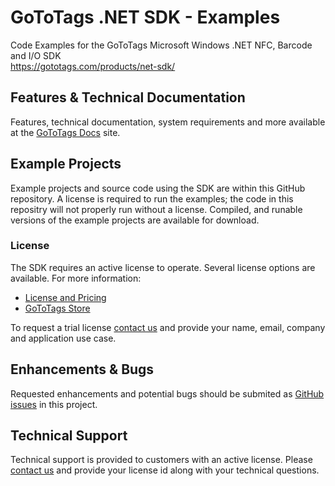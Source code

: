 # GoToTags .NET SDK - Examples
Code Examples for the GoToTags Microsoft Windows .NET NFC, Barcode and I/O SDK  
https://gototags.com/products/net-sdk/

## Features & Technical Documentation
Features, technical documentation, system requirements and more available at the [GoToTags Docs](http://docs./gototags.com) site.

## Example Projects
Example projects and source code using the SDK are within this GitHub repository. A license is required to run the examples; the code in this repositry will not properly run without a license. 
Compiled, and runable versions of the example projects are available for download.

### License
The SDK requires an active license to operate. Several license options are available. For more information:
* [License and Pricing](https://gototags.com/products/net-sdk/)
* [GoToTags Store](http://store.gototags.com/)

To request a trial license [contact us](https://gototags.com/contact/) and provide your name, email, company and application use case.

## Enhancements & Bugs
Requested enhancements and potential bugs should be submited as [GitHub issues](https://github.com/GoToTags/GoToTags-NET/issues) in this project.

## Technical Support
Technical support is provided to customers with an active license. Please [contact us](https://gototags.com/contact/) and provide your license id along with your technical questions.

